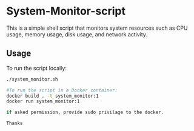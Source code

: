 # System-Monitor-script

This is a simple shell script that monitors system resources such as CPU usage, memory usage, disk usage, and network activity.

## Usage

To run the script locally:

```bash
./system_monitor.sh

#To run the script in a Docker container:
docker build . -t system_monitor:1
docker run system_monitor:1

if asked permission, provide sudo privilage to the docker.

Thanks 
